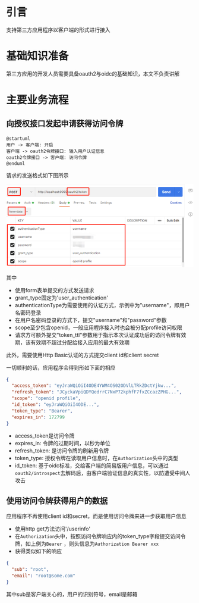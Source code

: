 # 引言

支持第三方应用程序以客户端的形式进行接入

# 基础知识准备

第三方应用的开发人员需要具备oauth2与oidc的基础知识，本文不负责讲解

# 主要业务流程

## 向授权接口发起申请获得访问令牌

```plantuml
@startuml
用户 -> 客户端: 开启
客户端 -> oauth2令牌接口: 输入用户认证信息
oauth2令牌接口 -> 客户端: 访问令牌
@enduml
```

请求的发送格式如下图所示

![应用接入.png](media/应用接入.png)

其中

* 使用form表单提交的方式发送请求
* grant_type固定为'user_authentication'
* authenticationType为需要使用的认证方式，示例中为"username"，即用户名密码登录
* 在用户名密码登录的方式下，提交"username"和"password"参数
* scope至少包含openid，一般应用程序接入时也会被分配profile访问权限
* 请求方可额外提交"token_ttl"参数用于指示本次认证成功后的访问令牌有效期，该有效期不超过分配给接入应用的最大有效期

此外，需要使用Http Basic认证的方式提交client id和client secret

一切顺利的话，应用程序会得到形如下面的相应

```json
{
  "access_token": "eyJraWQiOiI4ODE4YWM4OS02ODVlLTRkZDctYjkw...",
  "refresh_token": "JCyckaVpiQDYQedrrC7NxP72kphfF7fxZCcazZPHG...",
  "scope": "openid profile",
  "id_token": "eyJraWQiOiI4ODE...",
  "token_type": "Bearer",
  "expires_in": 172799
}
```

* access_token是访问令牌
* expires_in: 令牌的过期时间，以秒为单位
* refresh_token: 是访问令牌的刷新用令牌
* token_type: 授权令牌在读取用户信息时，在`Authorization`头中的类型
* id_token: 基于oidc标准，交给客户端的简易版用户信息，可以通过`oauth2/introspect`去解码后，由客户端验证信息的真实性，以防遭受中间人攻击

## 使用访问令牌获得用户的数据

应用程序不再使用client id和secret，而是使用访问令牌来进一步获取用户信息

* 使用http get方法访问'/userinfo'
* 在`Authorization`头中，按照访问令牌响应内的token_type字段提交访问令牌，如上例为`Bearer`
  ，则头信息为`Authorization Bearer xxx`
* 获得类似如下的响应

```json
{
  "sub": "root",
  "email": "root@some.com"
}
```

其中sub是客户端关心的，用户的识别符号，email是邮箱





